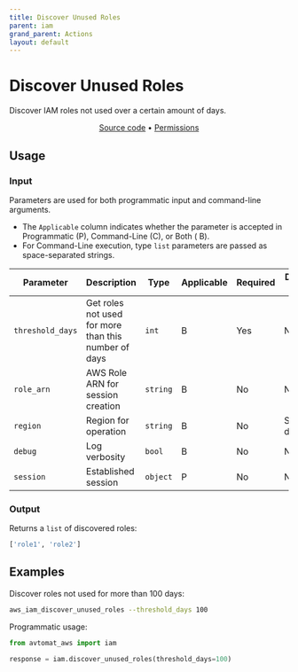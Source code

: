 ```yaml
---
title: Discover Unused Roles
parent: iam
grand_parent: Actions
layout: default
---
```


# Discover Unused Roles

Discover IAM roles not used over a certain amount of days.<br/>

<p align="center">
   <a href="/avtomat_aws/iam/discover_unused_roles.py">Source code</a> •
   <a href="/permissions/iam/discover_unused_roles">Permissions</a>
</p>

## Usage

### Input

Parameters are used for both programmatic input and command-line arguments.<br/>

- The `Applicable` column indicates whether the parameter is accepted in Programmatic (P), Command-Line (C), or Both (
  B).<br/>
- For Command-Line execution, type `list` parameters are passed as space-separated strings.

| Parameter        | Description                                          | Type     | Applicable | Required | Default value   |
|------------------|------------------------------------------------------|----------|------------|----------|-----------------|
| `threshold_days` | Get roles not used for more than this number of days | `int`    | B          | Yes      | None            |
| `role_arn`       | AWS Role ARN for session creation                    | `string` | B          | No       | None            |
| `region`         | Region for operation                                 | `string` | B          | No       | Session default |
| `debug`          | Log verbosity                                        | `bool`   | B          | No       | None            |
| `session`        | Established session                                  | `object` | P          | No       | None            |

### Output

Returns a `list` of discovered roles:

```python
['role1', 'role2']
```

## Examples

Discover roles not used for more than 100 days:

```bash
aws_iam_discover_unused_roles --threshold_days 100
```

Programmatic usage:

```python
from avtomat_aws import iam

response = iam.discover_unused_roles(threshold_days=100)
```